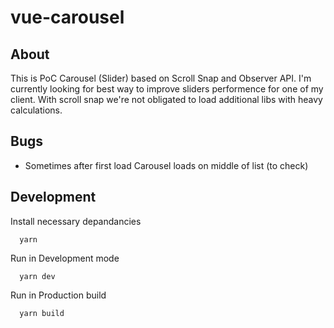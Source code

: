 # vue-carousel

## About
This is PoC Carousel (Slider) based on Scroll Snap and Observer API. I'm currently looking for best way to improve sliders performence for one of my client. With scroll snap we're not obligated to load additional libs with heavy calculations.

## Bugs
- Sometimes after first load Carousel loads on middle of list (to check)

## Development

Install necessary depandancies
```
  yarn
```

Run in Development mode
```
  yarn dev
```

Run in Production build
```
  yarn build
```
